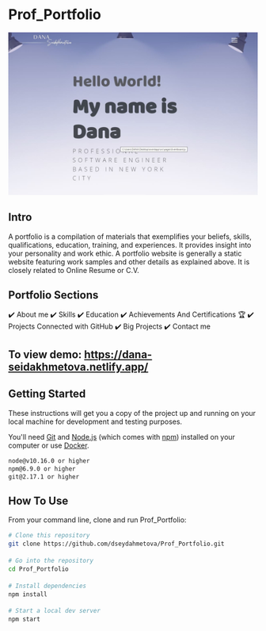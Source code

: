 # Prof_Portfolio

<p align="center">
  <kbd>
<img src="./assets/imgs/readme.JPG"></img>
  </kbd>
</p>

## Intro
A portfolio is a compilation of materials that exemplifies your beliefs, skills, qualifications, education, training, and experiences. It provides insight into your personality and work ethic. A portfolio website is generally a static website featuring work samples and other details as explained above. It is closely related to Online Resume or C.V.

## Portfolio Sections
✔️ About me
✔️ Skills
✔️ Education
✔️ Achievements And Certifications 🏆
✔️ Projects Connected with GitHub
✔️ Big Projects
✔️ Contact me

## To view demo: https://dana-seidakhmetova.netlify.app/


## Getting Started

These instructions will get you a copy of the project up and running on your local machine for development and testing purposes.

You'll need [Git](https://git-scm.com) and [Node.js](https://nodejs.org/en/download/) (which comes with [npm](http://npmjs.com)) installed on your computer or use [Docker](https://www.docker.com/products/docker-desktop).

```
node@v10.16.0 or higher
npm@6.9.0 or higher
git@2.17.1 or higher
```

## How To Use 

From your command line, clone and run Prof_Portfolio:

```bash
# Clone this repository
git clone https://github.com/dseydahmetova/Prof_Portfolio.git

# Go into the repository
cd Prof_Portfolio

# Install dependencies
npm install

# Start a local dev server
npm start
```